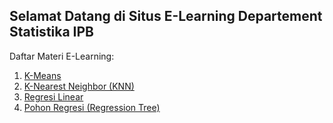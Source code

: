 ## Selamat Datang di Situs E-Learning Departement Statistika IPB

Daftar Materi E-Learning:

1. [K-Means](https://statipb.github.io/elearning/kmeans.html)
2. [K-Nearest Neighbor (KNN)](https://statipb.github.io/elearning/knn.html)
3. [Regresi Linear](https://statipb.github.io/elearning/RegresiLinear.html)
5. [Pohon Regresi (Regression Tree)](https://statipb.github.io/elearning/reg.html)

